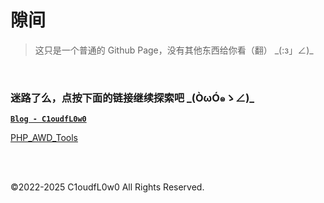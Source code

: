 # 隙间

> 这只是一个普通的 Github Page，没有其他东西给你看（翻） \_(:з」∠)\_

<br>

### 迷路了么，点按下面的链接继续探索吧 \_(ÒωÓ๑ゝ∠)\_

[**`Blog - C1oudfL0w0`**](https://C1oudfL0w0.github.io/blog/)

[PHP_AWD_Tools](https://github.com/C1oudfL0w0/PHP_AWD_Tools)

<br>
<br>
<p>©2022-2025 C1oudfL0w0 All Rights Reserved.</p>


